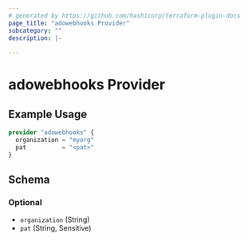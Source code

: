 ```yaml
---
# generated by https://github.com/hashicorp/terraform-plugin-docs
page_title: "adowebhooks Provider"
subcategory: ""
description: |-
  
---
```


# adowebhooks Provider



## Example Usage

```terraform
provider "adowebhooks" {
  organization = "myorg"
  pat          = "<pat>"
}
```

<!-- schema generated by tfplugindocs -->
## Schema

### Optional

- `organization` (String)
- `pat` (String, Sensitive)
